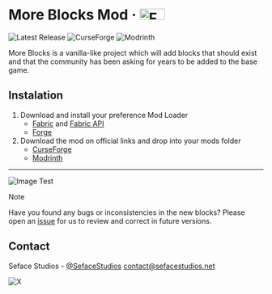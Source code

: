 # More Blocks Mod · <img width="50.1875" height="22" src="https://cdn.discordapp.com/attachments/944781849513852949/1216868586006773890/mod_loaders.png?ex=6601f42f&is=65ef7f2f&hm=b00352c3099dd8e1204881adefb6acdbf70a18e6ff1e879d2f5c09321f24b111&" title="Forge and Fabric Mod Loaders">
![Latest Release](https://img.shields.io/github/v/release/seface-studios/more-blocks-mod?logo=github&logoColor=959da5&labelColor=353c43&color=0091c2&Current&label=Latest%20Release) ![CurseForge](https://img.shields.io/badge/Available%20on%20CurseForge-test?logo=CurseForge&logoColor=fff&color=EB622B&link=https%3A%2F%2Fwww.curseforge.com%2Fminecraft%2Fmc-mods%2Fsome-more-blocks) ![Modrinth](https://img.shields.io/badge/Available%20on%20Modrinth-Download?logo=Modrinth&logoColor=fff&color=1bd96a&link=https%3A%2F%2Fmodrinth.com%2Fmod%2Fsome-more-blocks)

More Blocks is a vanilla-like project which will add blocks that should exist and that the community has been asking for years to be added to the base game.

## Instalation
1. Download and install your preference Mod Loader
    - [Fabric](https://fabricmc.net/use/installer/) and [Fabric API](https://www.curseforge.com/minecraft/mc-mods/fabric-api)
    - [Forge](https://files.minecraftforge.net/net/minecraftforge/forge/)
2. Download the mod on official links and drop into your mods folder
    - [CurseForge](https://www.curseforge.com/minecraft/mc-mods/some-more-blocks)
    - [Modrinth](https://modrinth.com/mod/some-more-blocks)

---

![Image Test](.github/assets/banner.png)

> [!NOTE]
> Have you found any bugs or inconsistencies in the new blocks? Please open an [issue](https://github.com/Seface-Blocks/more-blocks-mod/issues) for us to review and correct in future versions.

## Contact
Seface Studios - [@SefaceStudios](https://x.com/Studios) contact@sefacestudios.net

![X](https://img.shields.io/badge/Follow%20Us-Twitter?logo=X&logoColor=fff&color=000&link=https%3A%2F%2Fmodrinth.com%2Fmod%2Fsome-more-blocks)
